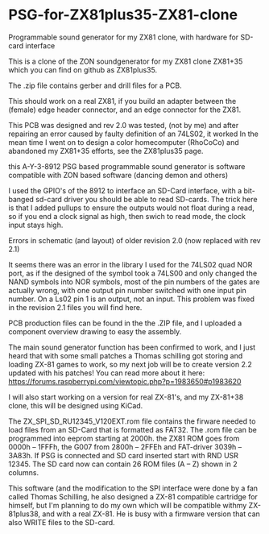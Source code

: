 # PSG-for-ZX81plus35-ZX81-clone
Programmable sound generator for my ZX81 clone, with hardware for SD-card interface

This is a clone of the ZON soundgenerator for my ZX81 clone ZX81+35 which you can find on github as ZX81plus35.

The .zip file contains gerber and drill files for a PCB.

This should work on a real ZX81, if you build an adapter between the (female) edge header connector, and an edge connector for the ZX81.

This PCB was designed and rev 2.0 was tested, (not by me) and after repairing an error caused by faulty definition of an 74LS02, it worked
In the mean time I went on to design a color homecomputer (RhoCoCo) and abandoned my ZX81+35 efforts, see the ZX81plus35 page.

this A-Y-3-8912 PSG based programmable sound generator is software compatible with ZON based software (dancing demon and others)

I used the GPIO's of the 8912 to interface an SD-Card interface, with a bit-banged sd-card driver you should be able to read SD-cards. The trick here is that I added pullups to ensure the outputs would not float during a read, so if you end a clock signal as high, then swich to read mode, the clock input stays high. 

Errors in schematic (and layout) of older revision 2.0 (now replaced with rev 2.1)

It seems there was an error in the library I used for the 74LS02 quad NOR port, as if the designed of the symbol took a 74LS00 and only changed the NAND symbols into NOR symbols, most of the pin numbers of the gates are actually wrong, with one output pin number switched with one input pin number. On a Ls02 pin 1 is an output, not an input.
This problem was fixed in the revision 2.1 files you will find here.

PCB production files can be found in the the .ZIP file, and I uploaded a component overview drawing to easy the assembly.

The main sound generator function has been confirmed to work, and I just heard that with some small patches a Thomas schilling got storing and loading ZX-81 games to work, so my next job will be to create version 2.2 updated with his patches! You can read more about it here: https://forums.raspberrypi.com/viewtopic.php?p=1983650#p1983620

I will also start working on a version for real ZX-81's, and my ZX-81+38 clone, this will be designed using KiCad.

The ZX_SPI_SD_RU12345_V120EXT.rom file contains the firware needed to load files from an SD-Card that is formatted as FAT32. The .rom file can be programmed into eeprom starting at 2000h. the ZX81 ROM goes from 0000h – 1FFFh, the G007 from 2800h – 2FFEh and FAT-driver 3039h – 3A83h.
If PSG is connected and SD card inserted start with RND USR 12345. The SD card now can contain 26 ROM files (A – Z) shown in 2 columns.

This software (and the modification to the SPI interface were done by a fan called Thomas Schilling, he also designed a ZX-81 compatible cartridge for himself, but I'm planning to do my own which will be compatible withmy ZX-81plus38, and with a real ZX-81. He is busy with a firmware version that can also WRITE files to the SD-card.
